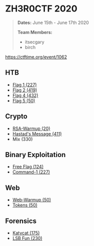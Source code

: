 # ZH3R0CTF 2020
> **Dates:** June 15th - June 17th 2020
>
> **Team Members:**
> - itsecgary
> - birch

https://ctftime.org/event/1062

## HTB
- [Flag 1 (227)](https://github.com/itsecgary/CTFs/tree/master/ZH3R0CTF%202020/HTB)
- [Flag 2 (419)](https://github.com/itsecgary/CTFs/tree/master/ZH3R0CTF%202020/HTB)
- [Flag 4 (432)](https://github.com/itsecgary/CTFs/tree/master/ZH3R0CTF%202020/HTB)
- [Flag 5 (50)](https://github.com/itsecgary/CTFs/tree/master/ZH3R0CTF%202020/HTB)

## Crypto
- [RSA-Warmup (20)](https://github.com/itsecgary/CTFs/tree/master/ZH3R0CTF%202020/RSA-Warmup)
- [Hastad's Message (411)](https://github.com/itsecgary/CTFs/tree/master/ZH3R0CTF%202020/Hastad's%20Message)
- Mix (330)

## Binary Exploitation
- [Free Flag (124)](https://github.com/itsecgary/CTFs/tree/master/ZH3R0CTF%202020/Free%20Flag)
- [Command-1 (227)](https://github.com/itsecgary/CTFs/tree/master/ZH3R0CTF%202020/Command-1)

## Web
- [Web-Warmup (50)](https://github.com/itsecgary/CTFs/tree/master/ZH3R0CTF%202020/Web-Warmup)
- [Tokens (50)](https://github.com/itsecgary/CTFs/tree/master/ZH3R0CTF%202020/Tokens)

## Forensics
- [Katycat (175)](https://github.com/itsecgary/CTFs/tree/master/ZH3R0CTF%202020/Katycat)
- [LSB Fun (230)](https://github.com/itsecgary/CTFs/tree/master/ZH3R0CTF%202020/LSB%20Fun)
